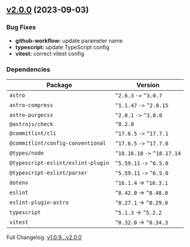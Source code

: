## [v2.0.0](https://github.com/ansidev/astro-basic-template/compare/v1.0.9...v2.0.0) (2023-09-03)

### Bug Fixes

- **github-workflow:** update parameter name
- **typescript:** update TypeScript config
- **vitest:** correct vitest config

### Dependencies

| Package                            | Version                      |
| ---------------------------------- | ---------------------------- |
| `astro`                            | `^2.6.3` `->` `^3.0.7`       |
| `astro-compress`                   | `^1.1.47` `->` `^2.0.15`     |
| `astro-purgecss`                   | `^2.0.1` `->` `^3.0.0`       |
| `@astrojs/check`                   | `^0.2.0`                     |
| `@commitlint/cli`                  | `^17.6.5` `->` `^17.7.1`     |
| `@commitlint/config-conventional`  | `^17.6.5` `->` `^17.7.0`     |
| `@types/node`                      | `^18.16.18` `->` `^18.17.14` |
| `@typescript-eslint/eslint-plugin` | `^5.59.11` `->` `^6.5.0`     |
| `@typescript-eslint/parser`        | `^5.59.11` `->` `^6.5.0`     |
| `dotenv`                           | `^16.1.4` -> `^16.3.1`       |
| `eslint`                           | `^8.42.0` -> `^8.48.0`       |
| `eslint-plugin-astro`              | `^0.27.1` -> `^0.29.0`       |
| `typescript`                       | `^5.1.3` -> `^5.2.2`         |
| `vitest`                           | `^0.32.0` -> `^0.34.3`       |

Full Changelog: [v1.0.9...v2.0.0](https://github.com/ansidev/astro-basic-template/compare/v1.0.9...v2.0.0)
